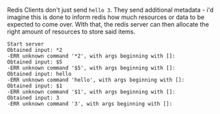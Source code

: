 
Redis Clients don't just send `hello 3`. They send additional metadata - i'd imagine this is done to inform redis how much resources or data to be expected to come over. WIth that, the redis server can then allocate the right amount of resources to store said items.

```
Start server
Obtained input: *2
-ERR unknown command '*2', with args beginning with []:
Obtained input: $5
-ERR unknown command '$5', with args beginning with []:
Obtained input: hello
-ERR unknown command 'hello', with args beginning with []:
Obtained input: $1
-ERR unknown command '$1', with args beginning with []:
Obtained input: 3
-ERR unknown command '3', with args beginning with []:
```